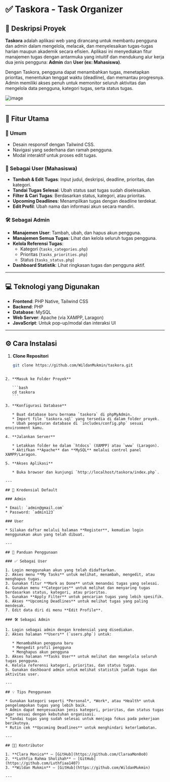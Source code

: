 
# ✅ Taskora - Task Organizer

## 📝 Deskripsi Proyek

**Taskora** adalah aplikasi web yang dirancang untuk membantu pengguna dan admin dalam mengelola, melacak, dan menyelesaikan tugas-tugas harian maupun akademik secara efisien. Aplikasi ini menyediakan fitur manajemen tugas dengan antarmuka yang intuitif dan mendukung alur kerja dua jenis pengguna: **Admin** dan **User (ex: Mahasiswa)**.

Dengan Taskora, pengguna dapat menambahkan tugas, menetapkan prioritas, menentukan tenggat waktu (deadline), dan memantau progresnya. Admin memiliki akses penuh untuk memonitor seluruh aktivitas dan mengelola data pengguna, kategori tugas, serta status tugas.

![image](https://github.com/user-attachments/assets/e74e9f6c-390b-45ec-86d9-b0fbefe551f8)


---

## 🚀 Fitur Utama

### 🔹 Umum
- Desain responsif dengan Tailwind CSS.
- Navigasi yang sederhana dan ramah pengguna.
- Modal interaktif untuk proses edit tugas.

### 👤 Sebagai User (Mahasiswa)
- **Tambah & Edit Tugas**: Input judul, deskripsi, deadline, prioritas, dan kategori.
- **Tandai Tugas Selesai**: Ubah status saat tugas sudah diselesaikan.
- **Filter & Cari Tugas**: Berdasarkan status, kategori, atau prioritas.
- **Upcoming Deadlines**: Menampilkan tugas dengan deadline terdekat.
- **Edit Profil**: Ubah nama dan informasi akun secara mandiri.

### 🛠️ Sebagai Admin
- **Manajemen User**: Tambah, ubah, dan hapus akun pengguna.
- **Manajemen Semua Tugas**: Lihat dan kelola seluruh tugas pengguna.
- **Kelola Referensi Tugas**:
  - Kategori (`tasks_categories.php`)
  - Prioritas (`tasks_priorities.php`)
  - Status (`tasks_status.php`)
- **Dashboard Statistik**: Lihat ringkasan tugas dan pengguna aktif.

---

## 💻 Teknologi yang Digunakan

- **Frontend**: PHP Native, Tailwind CSS
- **Backend**: PHP
- **Database**: MySQL
- **Web Server**: Apache (via XAMPP, Laragon)
- **JavaScript**: Untuk pop-up/modal dan interaksi UI

---

## ⚙️ Cara Instalasi

1. **Clone Repositori**
   ```bash
   git clone https://github.com/WildanMukmin/taskora.git
````

2. **Masuk ke Folder Proyek**

   ```bash
   cd taskora
   ```

3. **Konfigurasi Database**

   * Buat database baru bernama `taskora` di phpMyAdmin.
   * Import file `taskora.sql` yang tersedia di dalam folder proyek.
   * Ubah pengaturan database di `includes/config.php` sesuai environment kamu.

4. **Jalankan Server**

   * Letakkan folder ke dalam `htdocs` (XAMPP) atau `www` (Laragon).
   * Aktifkan **Apache** dan **MySQL** melalui control panel XAMPP/Laragon.

5. **Akses Aplikasi**

   * Buka browser dan kunjungi `http://localhost/taskora/index.php`.

---

## 🔐 Kredensial Default

### Admin

* Email: `admin@gmail.com`
* Password: `admin123`

### User

* Silakan daftar melalui halaman **Register**, kemudian login menggunakan akun yang telah dibuat.

---

## 📘 Panduan Penggunaan

### ✅ Sebagai User

1. Login menggunakan akun yang telah didaftarkan.
2. Akses menu **My Tasks** untuk melihat, menambah, mengedit, atau menghapus tugas.
3. Gunakan fitur **Mark as Done** untuk menandai tugas yang selesai.
4. Gunakan menu **Categories** untuk melihat dan menyaring tugas berdasarkan status, kategori, atau prioritas.
5. Gunakan **Apply Filter** untuk pencarian tugas yang lebih spesifik.
6. Akses **Upcoming Deadlines** untuk melihat tugas yang paling mendesak.
7. Edit data diri di menu **Edit Profile**.

### 🛠️ Sebagai Admin

1. Login sebagai admin dengan kredensial yang disediakan.
2. Akses halaman **Users** (`users.php`) untuk:

   * Menambahkan pengguna baru
   * Mengedit profil pengguna
   * Menghapus akun pengguna
3. Akses halaman **Tasks User** untuk melihat dan mengelola seluruh tugas pengguna.
4. Kelola referensi kategori, prioritas, dan status tugas.
5. Gunakan dashboard admin untuk melihat statistik jumlah tugas dan aktivitas user.

---

## 💡 Tips Penggunaan

* Gunakan kategori seperti *Personal*, *Work*, atau *Health* untuk pengelompokan tugas yang lebih baik.
* Admin dapat menyesuaikan jenis kategori, prioritas, dan status tugas agar sesuai dengan kebutuhan organisasi.
* Tandai tugas yang sudah selesai untuk menjaga fokus pada pekerjaan berikutnya.
* Rutin cek **Upcoming Deadlines** untuk menghindari keterlambatan.

---

## 👨‍💻 Kontributor

1. **Clara Monica** – [GitHub](https://github.com/ClaraaMon0o0)
2. **Luthfia Rahma Sholihah** – [GitHub](https://github.com/Luthfiaa1407)
3. **Wildan Mukmin** – [GitHub](https://github.com/WildanMukmin)

---

